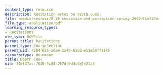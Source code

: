 ```yaml
---
content_type: resource
description: Recitation notes on depth cues.
file: /media/courses/9-35-sensation-and-perception-spring-2009/31ef37ac76305c94207d0d4c6e3e21a4_MIT9_35s09_rec01_depth_cues.pdf
file_type: application/pdf
learning_resource_types:
- Recitations
ocw_type: OCWFile
parent_title: Recitations
parent_type: CourseSection
parent_uid: 42b4f685-a0ae-ba70-61b2-e11e56ff8145
resourcetype: Document
title: Depth Cues
uid: 31ef37ac-7630-5c94-207d-0d4c6e3e21a4
---
```


